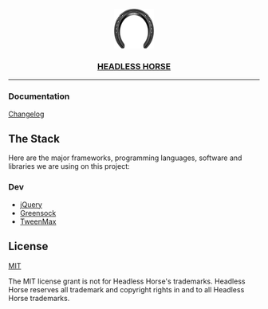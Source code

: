 <div align="center">
  <br>
  <a href="https://headless.horse"><img src="./assets/media/images/horseshoe.webp" alt="Headless Horse" width="80" height="80"/></a>
  <br>
  <h3><a href="https://headless.horse">HEADLESS HORSE</a></h3>
</div>

* * *

### Documentation

[Changelog](CHANGELOG.md)

## The Stack

Here are the major frameworks, programming languages, software and libraries we are using on this project:

### Dev

-   [jQuery](https://jquery.com)
-   [Greensock](https://greensock.com)
-   [TweenMax](https://greensock.com/tweenmax)

## License

[MIT](https://choosealicense.com/licenses/mit)

The MIT license grant is not for Headless Horse's trademarks. Headless Horse reserves all trademark and copyright rights in and to all Headless Horse trademarks.
